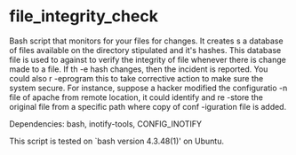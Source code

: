# file_integrity_check

Bash script that monitors for your files for changes. It creates
s a database of files available on the directory stipulated and
it's hashes. This database file is used to against to verify the
integrity of file whenever there is change made to a file. If th
-e hash changes, then the incident is reported. You could also r
-eprogram this to take corrective action to make sure the system
secure. For instance, suppose a hacker modified the configuratio
-n file of apache from remote location, it could identify and re
-store the original file from a specific path where copy of conf
-iguration file is added.

Dependencies: bash, inotify-tools, CONFIG_INOTIFY

This script is tested on `bash version 4.3.48(1)' on Ubuntu.
